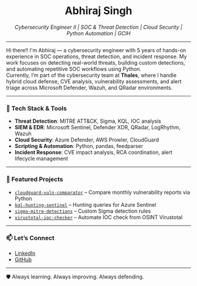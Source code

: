 <h1 align="center">Abhiraj Singh</h1>

<p align="center">
  <em>Cybersecurity Engineer II | SOC & Threat Detection | Cloud Security | Python Automation | GCIH</em>
</p>

---

Hi there!! I'm Abhiraj — a cybersecurity engineer with 5 years of hands-on experience in SOC operations, threat detection, and incident response. My work focuses on detecting real-world threats, building custom detections, and automating repetitive SOC workflows using Python.  
Currently, I’m part of the cybersecurity team at **Thales**, where I handle hybrid cloud defense, CVE analysis, vulnerability assessments, and alert triage across Microsoft Defender, Wazuh, and QRadar environments.

---

### 🔧 Tech Stack & Tools

- **Threat Detection**: MITRE ATT&CK, Sigma, KQL, IOC analysis  
- **SIEM & EDR**: Microsoft Sentinel, Defender XDR, QRadar, LogRhythm, Wazuh  
- **Cloud Security**: Azure Defender, AWS Prowler, CloudGuard  
- **Scripting & Automation**: Python, pandas, feedparser  
- **Incident Response**: CVE impact analysis, RCA coordination, alert lifecycle management

---

### 📂 Featured Projects
- [`cloudguard-vuln-comparator`](https://github.com/Cyberta1k/cloudguard-vuln-comparator) – Compare monthly vulnerability reports via Python  
- [`kql-hunting-sentinel`](https://github.com/Cyberta1k/kql-hunting-sentinel) – Hunting queries for Azure Sentinel  
- [`sigma-mitre-detections`](https://github.com/Cyberta1k/sigma-mitre-detections) – Custom Sigma detection rules  
- [`virustotal-ioc-checker`](https://github.com/Cyberta1k/virustotal-ioc-checker) – Automate IOC check from OSINT Virustotal  

---

### 📫 Let’s Connect
- [LinkedIn](https://linkedin.com/in/abhiraj-singh-5029341b7)
- [GitHub](https://github.com/Cyberta1k)

---

🛡️ Always learning. Always improving. Always defending.  
